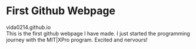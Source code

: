 # First Github Webpage

vida0214.github.io<br>
This is the first github webpage I have made. I just started the programming journey with the MIT|XPro program. Excited and nervours!
